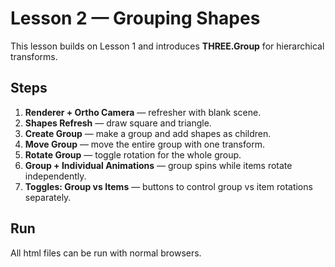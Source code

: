 # Lesson 2 — Grouping Shapes

This lesson builds on Lesson 1 and introduces **THREE.Group** for hierarchical transforms.

## Steps
1. **Renderer + Ortho Camera** — refresher with blank scene.
2. **Shapes Refresh** — draw square and triangle.
3. **Create Group** — make a group and add shapes as children.
4. **Move Group** — move the entire group with one transform.
5. **Rotate Group** — toggle rotation for the whole group.
6. **Group + Individual Animations** — group spins while items rotate independently.
7. **Toggles: Group vs Items** — buttons to control group vs item rotations separately.

## Run
All html files can be run with normal browsers.
